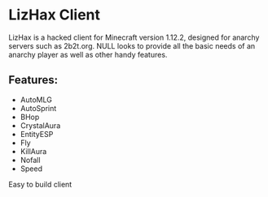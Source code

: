 # LizHax Client
LizHax is a hacked client for Minecraft version 1.12.2, designed for anarchy servers such as 2b2t.org. NULL looks to provide all the basic needs of an anarchy player as well as other handy features.
## Features:
- AutoMLG
- AutoSprint
- BHop
- CrystalAura
- EntityESP
- Fly
- KillAura
- Nofall
- Speed

Easy to build client
